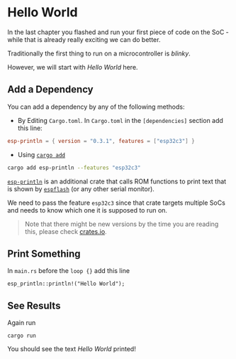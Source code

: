 # Hello World

In the last chapter you flashed and run your first piece of code on the SoC - while that is already really exciting we can do better.

Traditionally the first thing to run on a microcontroller is _blinky_.

However, we will start with _Hello World_ here.

## Add a Dependency

You can add a dependency by any of the following methods:

- By Editing `Cargo.toml`.
  In `Cargo.toml` in the `[dependencies]` section add this line:

```toml
esp-println = { version = "0.3.1", features = ["esp32c3"] }
```

- Using [`cargo add`]

```sh
cargo add esp-println --features "esp32c3"
```

[`esp-println`] is an additional crate that calls ROM functions to print text that is shown by [`espflash`] (or any other serial monitor).

We need to pass the feature `esp32c3` since that crate targets multiple SoCs and needs to know which one it is supposed to run on.

> Note that there might be new versions by the time you are reading this, please check [crates.io].

## Print Something

In `main.rs` before the `loop {}` add this line

```rust,ignore
esp_println::println!("Hello World");
```

## See Results

Again run

```shell
cargo run
```

You should see the text _Hello World_ printed!

[`espflash`]: https://github.com/esp-rs/espflash
[`esp-println`]: https://github.com/esp-rs/esp-println
[crates.io]: https://crates.io/crates/esp-println
[`cargo add`]: https://doc.rust-lang.org/cargo/commands/cargo-add.html
